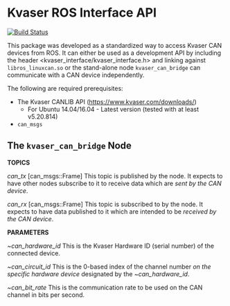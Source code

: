 # Kvaser ROS Interface API

[![Build Status](https://travis-ci.org/astuff/can_interface.svg?branch=master)](https://travis-ci.org/astuff/can_interface)

This package was developed as a standardized way to access Kvaser CAN devices from ROS. It can either be used as a development API
by including the header <kvaser_interface/kvaser_interface.h> and linking against `libros_linuxcan.so` or the stand-alone node
`kvaser_can_bridge` can communicate with a CAN device independently.

The following are required prerequisites:

* The Kvaser CANLIB API (https://www.kvaser.com/downloads/)
    * For Ubuntu 14.04/16.04 - Latest version (tested with at least v5.20.814)
* `can_msgs`

## The `kvaser_can_bridge` Node

**TOPICS**

*can_tx* [can_msgs::Frame]
This topic is published by the node. It expects to have other nodes subscribe to it to receive data which are *sent by the CAN device*.

*can_rx* [can_msgs::Frame]
This topic is subscribed to by the node. It expects to have data published to it which are intended to be *received by the CAN device*.

**PARAMETERS**

*~can_hardware_id*
This is the Kvaser Hardware ID (serial number) of the connected device.

*~can_circuit_id*
This is the 0-based index of the channel number *on the specific hardware device* designated by the *~can_hardware_id*.

*~can_bit_rate*
This is the communication rate to be used on the CAN channel in bits per second.
